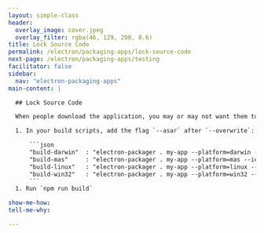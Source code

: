```yaml
---
layout: simple-class
header:
  overlay_image: cover.jpeg
  overlay_filter: rgba(46, 129, 200, 0.6)
title: Lock Source Code
permalink: /electron/packaging-apps/lock-source-code
next-page: /electron/packaging-apps/testing
facilitator: false
sidebar:
  nav: "electron-packaging-apps"
main-content: |

  ## Lock Source Code

  When people download the application, you may or may not want them to have direct access to the source code. With an option in `electron-packager`, you can control this. If you're not concerned with this, you can skip this step.

  1. In your build scripts, add the flag `--asar` after `--overwrite`:

      ```json
      "build-darwin"  : "electron-packager . my-app --platform=darwin --icon Icons/unicorn.icns --overwrite --asar --ignore=node_modules/electron-*",
      "build-mas"     : "electron-packager . my-app --platform=mas --icon Icons/unicorn.icns --overwrite --asar --ignore=node_modules/electron-*",
      "build-linux"   : "electron-packager . my-app --platform=linux --icon Icons/unicorn.png --overwrite --asar --ignore=node_modules/electron-*",
      "build-win32"   : "electron-packager . my-app --platform=win32 --icon Icons/unicorn.ico --overwrite --asar --ignore=node_modules/electron-* ",
      ```
  1. Run `npm run build`

show-me-how:
tell-me-why:

---
```

